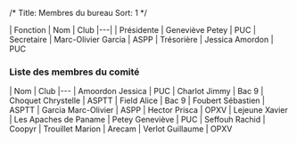 /*
Title: Membres du bureau
Sort: 1
*/

| Fonction | Nom | Club
|---|
| Présidente | Geneviève Petey | PUC
| Secretaire | Marc-Olivier Garcia | ASPP
| Trésorière | Jessica Amordon | PUC

### Liste des membres du comité

| Nom | Club
|---
| Amoordon Jessica | PUC
| Charlot Jimmy | Bac 9
| Choquet Chrystelle | ASPTT
| Field Alice | Bac 9
| Foubert Sébastien | ASPTT
| Garcia Marc-Olivier | ASPP
| Hector Prisca | OPXV
| Lejeune Xavier | Les Apaches de Paname
| Petey Geneviève | PUC
| Seffouh Rachid | Coopyr
| Trouillet Marion | Arecam
| Verlot Guillaume | OPXV



